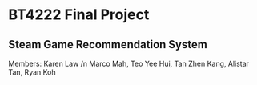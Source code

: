 # BT4222 Final Project
## Steam Game Recommendation System
Members: Karen Law /n
Marco Mah, 
Teo Yee Hui, 
Tan Zhen Kang, 
Alistar Tan, 
Ryan Koh
